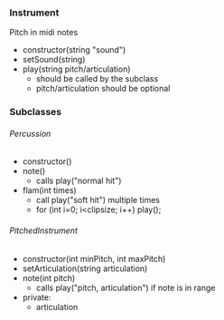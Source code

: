 ### Instrument
Pitch in midi notes
- constructor(string "sound")
- setSound(string)
- play(string pitch/articulation)
  - should be called by the subclass
  - pitch/articulation should be optional

### Subclasses

###### Percussion
- constructor()
- note()
  - calls play("normal hit")
- flam(int times)
  - call play("soft hit") multiple times
  - for (int i=0; i<clipsize; i++) play();

###### PitchedInstrument
- constructor(int minPitch, int maxPitch)
- setArticulation(string articulation)
- note(int pitch)
  - calls play("pitch, articulation") if note is in range
- private:
  - articulation
